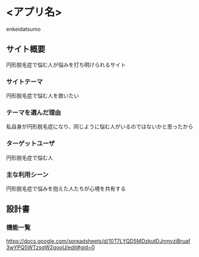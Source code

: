 # <アプリ名>
enkeidatsumo

## サイト概要
円形脱毛症で悩む人が悩みを打ち明けられるサイト

### サイトテーマ
円形脱毛症で悩む人を救いたい

### テーマを選んだ理由
私自身が円形脱毛症になり、同じように悩む人がいるのではないかと思ったから

### ターゲットユーザ
円形脱毛症で悩む人

### 主な利用シーン
円形脱毛症で悩みを抱えた人たちが心境を共有する

## 設計書

### 機能一覧
https://docs.google.com/spreadsheets/d/10T7LYQD5MDzkutDJnmyziBruaf3wYPQ5WTzsgW2gooU/edit#gid=0
